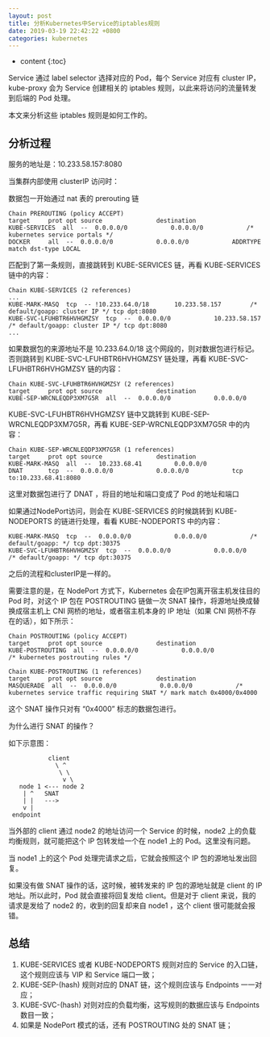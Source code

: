 ```yaml
---
layout: post
title: 分析Kubernetes中Service的iptables规则
date: 2019-03-19 22:42:22 +0800
categories: kubernetes
---
```


* content
{:toc}

Service 通过 label selector 选择对应的 Pod，每个 Service 对应有 cluster IP，kube-proxy 会为 Service 创建相关的 iptables 规则，以此来将访问的流量转发到后端的 Pod 处理。

本文来分析这些 iptables 规则是如何工作的。



## 分析过程

服务的地址是：10.233.58.157:8080

当集群内部使用 clusterIP 访问时：

数据包一开始通过 nat 表的 prerouting 链

```
Chain PREROUTING (policy ACCEPT)
target     prot opt source               destination         
KUBE-SERVICES  all  --  0.0.0.0/0            0.0.0.0/0            /* kubernetes service portals */
DOCKER     all  --  0.0.0.0/0            0.0.0.0/0            ADDRTYPE match dst-type LOCAL
```

匹配到了第一条规则，直接跳转到 KUBE-SERVICES 链，再看 KUBE-SERVICES 链中的内容：

```
Chain KUBE-SERVICES (2 references)
...
KUBE-MARK-MASQ  tcp  -- !10.233.64.0/18       10.233.58.157        /* default/goapp: cluster IP */ tcp dpt:8080
KUBE-SVC-LFUHBTR6HVHGMZSY  tcp  --  0.0.0.0/0            10.233.58.157        /* default/goapp: cluster IP */ tcp dpt:8080
...
```

如果数据包的来源地址不是 10.233.64.0/18 这个网段的，则对数据包进行标记。否则跳转到 KUBE-SVC-LFUHBTR6HVHGMZSY 链处理，再看 KUBE-SVC-LFUHBTR6HVHGMZSY 链的内容：

```
Chain KUBE-SVC-LFUHBTR6HVHGMZSY (2 references)
target     prot opt source               destination         
KUBE-SEP-WRCNLEQDP3XM7G5R  all  --  0.0.0.0/0            0.0.0.0/0  
```

KUBE-SVC-LFUHBTR6HVHGMZSY 链中又跳转到 KUBE-SEP-WRCNLEQDP3XM7G5R，再看 KUBE-SEP-WRCNLEQDP3XM7G5R 中的内容：

```
Chain KUBE-SEP-WRCNLEQDP3XM7G5R (1 references)
target     prot opt source               destination         
KUBE-MARK-MASQ  all  --  10.233.68.41         0.0.0.0/0           
DNAT       tcp  --  0.0.0.0/0            0.0.0.0/0            tcp to:10.233.68.41:8080
```

这里对数据包进行了 DNAT ，将目的地址和端口变成了 Pod 的地址和端口

如果通过NodePort访问，则会在 KUBE-SERVICES 的时候跳转到 KUBE-NODEPORTS 的链进行处理，看看 KUBE-NODEPORTS 中的内容：

```
KUBE-MARK-MASQ  tcp  --  0.0.0.0/0            0.0.0.0/0            /* default/goapp: */ tcp dpt:30375
KUBE-SVC-LFUHBTR6HVHGMZSY  tcp  --  0.0.0.0/0            0.0.0.0/0            /* default/goapp: */ tcp dpt:30375
```

之后的流程和clusterIP是一样的。

需要注意的是，在 NodePort 方式下，Kubernetes 会在IP包离开宿主机发往目的 Pod 时，对这个 IP 包在 POSTROUTING 链做一次 SNAT 操作，将源地址换成替换成宿主机上 CNI 网桥的地址，或者宿主机本身的 IP 地址（如果 CNI 网桥不存在的话），如下所示：

```
Chain POSTROUTING (policy ACCEPT)
target     prot opt source               destination         
KUBE-POSTROUTING  all  --  0.0.0.0/0            0.0.0.0/0            /* kubernetes postrouting rules */
```

```
Chain KUBE-POSTROUTING (1 references)
target     prot opt source               destination         
MASQUERADE  all  --  0.0.0.0/0            0.0.0.0/0            /* kubernetes service traffic requiring SNAT */ mark match 0x4000/0x4000
```

这个 SNAT 操作只对有 “0x4000” 标志的数据包进行。

为什么进行 SNAT 的操作？

如下示意图：

```
           client
             \ ^
              \ \
               v \
   node 1 <--- node 2
    | ^   SNAT
    | |   --->
    v |
 endpoint
```

当外部的 client 通过 node2 的地址访问一个 Service 的时候，node2 上的负载均衡规则，就可能把这个 IP 包转发给一个在 node1 上的 Pod。这里没有问题。

当 node1 上的这个 Pod 处理完请求之后，它就会按照这个 IP 包的源地址发出回复。

如果没有做 SNAT 操作的话，这时候，被转发来的 IP 包的源地址就是 client 的 IP 地址。所以此时，Pod 就会直接将回复发给 client。但是对于 client 来说，我的请求是发给了 node2 的，收到的回复却来自 node1 ，这个 client 很可能就会报错。

## 总结

1. KUBE-SERVICES 或者 KUBE-NODEPORTS 规则对应的 Service 的入口链，这个规则应该与 VIP 和 Service 端口一致；
1. KUBE-SEP-(hash) 规则对应的 DNAT 链，这个规则应该与 Endpoints 一一对应；
1. KUBE-SVC-(hash) 对则对应的负载均衡，这写规则的数据应该与 Endpoints 数目一致；
1. 如果是 NodePort 模式的话，还有 POSTROUTING 处的 SNAT 链；